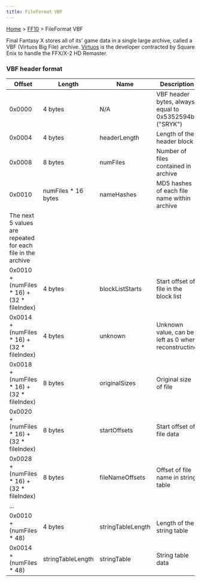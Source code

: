 ```yaml
---
title: FileFormat VBF
---
```


[Home](/Main%20Page.md) > [FF10](/FF10.md) > FileFormat VBF

Final Fantasy X stores all of its' game data in a single large archive,
called a VBF (Virtuos Big File) archive. [Virtuos][] is the developer
contracted by Square Enix to handle the FFX/X-2 HD Remaster.

### VBF header format

| Offset                                                      | Length               | Name              | Description                                           |
|-------------------------------------------------------------|----------------------|-------------------|-------------------------------------------------------|
| 0x0000                                                      | 4 bytes              | N/A               | VBF header bytes, always equal to 0x5352594b ("SRYK") |
| 0x0004                                                      | 4 bytes              | headerLength      | Length of the header block                            |
| 0x0008                                                      | 8 bytes              | numFiles          | Number of files contained in archive                  |
| 0x0010                                                      | numFiles \* 16 bytes | nameHashes        | MD5 hashes of each file name within archive           |
| The next 5 values are repeated for each file in the archive |                      |                   |                                                       |
| 0x0010 + (numFiles \* 16) + (32 \* fileIndex)               | 4 bytes              | blockListStarts   | Start offset of file in the block list                |
| 0x0014 + (numFiles \* 16) + (32 \* fileIndex)               | 4 bytes              | unknown           | Unknown value, can be left as 0 when reconstructing   |
| 0x0018 + (numFiles \* 16) + (32 \* fileIndex)               | 8 bytes              | originalSizes     | Original size of file                                 |
| 0x0020 + (numFiles \* 16) + (32 \* fileIndex)               | 8 bytes              | startOffsets      | Start offset of file data                             |
| 0x0028 + (numFiles \* 16) + (32 \* fileIndex)               | 8 bytes              | fileNameOffsets   | Offset of file name in string table                   |
| ...                                                         |                      |                   |                                                       |
| 0x0010 + (numFiles \* 48)                                   | 4 bytes              | stringTableLength | Length of the string table                            |
| 0x0014 + (numFiles \* 48)                                   | stringTableLength    | stringTable       | String table data                                     |

  [Virtuos]: https://en.wikipedia.org/wiki/Virtuos
